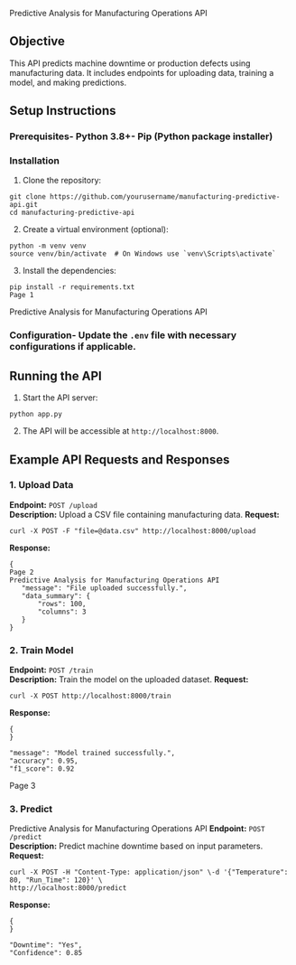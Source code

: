 Predictive Analysis for Manufacturing Operations API
 ## Objective
 This API predicts machine downtime or production defects using manufacturing data. It includes
 endpoints for uploading data, training a model, and making predictions.
 ## Setup Instructions
 ### Prerequisites- Python 3.8+- Pip (Python package installer)
 ### Installation
 1. Clone the repository:
 ```
 git clone https://github.com/yourusername/manufacturing-predictive-api.git
 cd manufacturing-predictive-api
 ```
 2. Create a virtual environment (optional):
 ```
 python -m venv venv
 source venv/bin/activate  # On Windows use `venv\Scripts\activate`
 ```
 3. Install the dependencies:
 ```
 pip install -r requirements.txt
 Page 1
```
 Predictive Analysis for Manufacturing Operations API
 ### Configuration- Update the `.env` file with necessary configurations if applicable.
 ## Running the API
 1. Start the API server:
 ```
 python app.py
 ```
 2. The API will be accessible at `http://localhost:8000`.
 ## Example API Requests and Responses
 ### 1. Upload Data
 **Endpoint:** `POST /upload`  
**Description:** Upload a CSV file containing manufacturing data.
 **Request:**
 ```
 curl -X POST -F "file=@data.csv" http://localhost:8000/upload
 ```
 **Response:**
 ```
 {
 Page 2
Predictive Analysis for Manufacturing Operations API
    "message": "File uploaded successfully.",
    "data_summary": {
        "rows": 100,
        "columns": 3
    }
 }
 ```
 ### 2. Train Model
 **Endpoint:** `POST /train`  
**Description:** Train the model on the uploaded dataset.
 **Request:**
 ```
 curl -X POST http://localhost:8000/train
 ```
 **Response:**
 ```
 {
 }
 ```
    "message": "Model trained successfully.",
    "accuracy": 0.95,
    "f1_score": 0.92
 Page 3
### 3. Predict
 Predictive Analysis for Manufacturing Operations API
 **Endpoint:** `POST /predict`  
**Description:** Predict machine downtime based on input parameters.
 **Request:**
 ```
 curl -X POST -H "Content-Type: application/json" \-d '{"Temperature": 80, "Run_Time": 120}' \
 http://localhost:8000/predict
 ```
 **Response:**
 ```
 {
 }
 ```
    "Downtime": "Yes",
    "Confidence": 0.85

